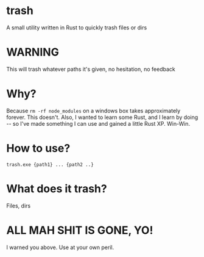 # trash
A small utility written in Rust to quickly trash files or dirs

# WARNING
This will trash whatever paths it's given, no hesitation, no feedback

# Why?
Because `rm -rf node_modules` on a windows box takes approximately forever. This doesn't.
Also, I wanted to learn some Rust, and I learn by doing -- so I've made something I can
use and gained a little Rust XP. Win-Win.

# How to use?

`trash.exe {path1} ... {path2 ..}`

# What does it trash?

Files, dirs

# ALL MAH SHIT IS GONE, YO!

I warned you above. Use at your own peril.
